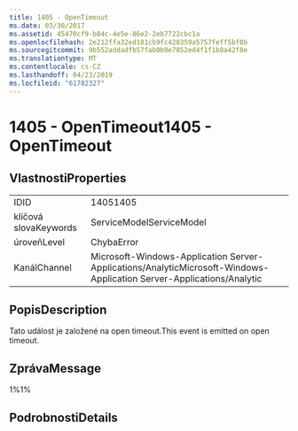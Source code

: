 ```yaml
---
title: 1405 - OpenTimeout
ms.date: 03/30/2017
ms.assetid: 45470cf9-b84c-4e5e-86e2-2eb7722cbc1a
ms.openlocfilehash: 2e212ffa32ed181cb9fc428359a5757feff5bf0b
ms.sourcegitcommit: 9b552addadfb57fab0b9e7852ed4f1f1b8a42f8e
ms.translationtype: MT
ms.contentlocale: cs-CZ
ms.lasthandoff: 04/23/2019
ms.locfileid: "61782327"
---
```

# <a name="1405---opentimeout"></a><span data-ttu-id="eb9d1-102">1405 - OpenTimeout</span><span class="sxs-lookup"><span data-stu-id="eb9d1-102">1405 - OpenTimeout</span></span>
## <a name="properties"></a><span data-ttu-id="eb9d1-103">Vlastnosti</span><span class="sxs-lookup"><span data-stu-id="eb9d1-103">Properties</span></span>  
  
|||  
|-|-|  
|<span data-ttu-id="eb9d1-104">ID</span><span class="sxs-lookup"><span data-stu-id="eb9d1-104">ID</span></span>|<span data-ttu-id="eb9d1-105">1405</span><span class="sxs-lookup"><span data-stu-id="eb9d1-105">1405</span></span>|  
|<span data-ttu-id="eb9d1-106">klíčová slova</span><span class="sxs-lookup"><span data-stu-id="eb9d1-106">Keywords</span></span>|<span data-ttu-id="eb9d1-107">ServiceModel</span><span class="sxs-lookup"><span data-stu-id="eb9d1-107">ServiceModel</span></span>|  
|<span data-ttu-id="eb9d1-108">úroveň</span><span class="sxs-lookup"><span data-stu-id="eb9d1-108">Level</span></span>|<span data-ttu-id="eb9d1-109">Chyba</span><span class="sxs-lookup"><span data-stu-id="eb9d1-109">Error</span></span>|  
|<span data-ttu-id="eb9d1-110">Kanál</span><span class="sxs-lookup"><span data-stu-id="eb9d1-110">Channel</span></span>|<span data-ttu-id="eb9d1-111">Microsoft-Windows-Application Server-Applications/Analytic</span><span class="sxs-lookup"><span data-stu-id="eb9d1-111">Microsoft-Windows-Application Server-Applications/Analytic</span></span>|  
  
## <a name="description"></a><span data-ttu-id="eb9d1-112">Popis</span><span class="sxs-lookup"><span data-stu-id="eb9d1-112">Description</span></span>  
 <span data-ttu-id="eb9d1-113">Tato událost je založené na open timeout.</span><span class="sxs-lookup"><span data-stu-id="eb9d1-113">This event is emitted on open timeout.</span></span>  
  
## <a name="message"></a><span data-ttu-id="eb9d1-114">Zpráva</span><span class="sxs-lookup"><span data-stu-id="eb9d1-114">Message</span></span>  
 <span data-ttu-id="eb9d1-115">1%</span><span class="sxs-lookup"><span data-stu-id="eb9d1-115">1%</span></span>  
  
## <a name="details"></a><span data-ttu-id="eb9d1-116">Podrobnosti</span><span class="sxs-lookup"><span data-stu-id="eb9d1-116">Details</span></span>
